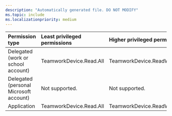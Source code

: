 ```yaml
---
description: "Automatically generated file. DO NOT MODIFY"
ms.topic: include
ms.localizationpriority: medium
---
```


|Permission type|Least privileged permissions|Higher privileged permissions|
|:---|:---|:---|
|Delegated (work or school account)|TeamworkDevice.Read.All|TeamworkDevice.ReadWrite.All|
|Delegated (personal Microsoft account)|Not supported.|Not supported.|
|Application|TeamworkDevice.Read.All|TeamworkDevice.ReadWrite.All|


